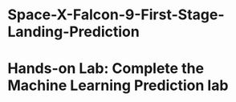 # Space-X-Falcon-9-First-Stage-Landing-Prediction
# Hands-on Lab: Complete the Machine Learning Prediction lab
